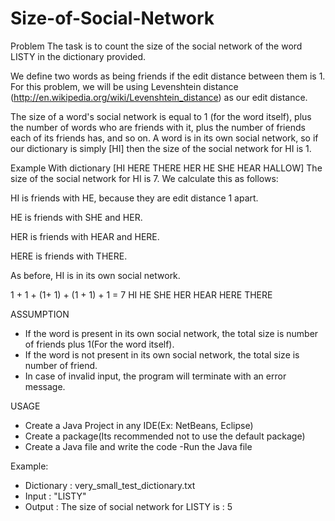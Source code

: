 # Size-of-Social-Network

Problem
The task is to count the size of the social network of the word LISTY in the dictionary provided.

We define two words as being friends if the edit distance between them is 1. For this problem, we will be using Levenshtein distance (http://en.wikipedia.org/wiki/Levenshtein_distance) as our edit distance.

The size of a word's social network is equal to 1 (for the word itself), plus the number of words who are friends with it, plus the number of friends each of its friends has, and so on. A word is in its own social network, so if our dictionary is simply [HI] then the size of the social network for HI is 1.

Example
With dictionary [HI HERE THERE HER HE SHE HEAR HALLOW] The size of the social network for HI is 7. We calculate this as follows:

HI is friends with HE, because they are edit distance 1 apart.

HE is friends with SHE and HER.

HER is friends with HEAR and HERE.

HERE is friends with THERE.

As before, HI is in its own social network.

1 + 1 + (1+ 1) + (1 +  1) +  1    = 7
HI  HE  SHE HER  HEAR HERE   THERE

ASSUMPTION

- If the word is present in its own social network, the total size is number of friends plus 1(For the word itself).
- If the word is not present in its own social network, the total size is number of friend.
- In case of invalid input, the program will terminate with an error message.

USAGE

- Create a Java Project in any IDE(Ex: NetBeans, Eclipse)
- Create a package(Its recommended not to use the default package)
- Create a Java file and write the code
 -Run the Java file

Example:

- Dictionary : very_small_test_dictionary.txt
- Input  : "LISTY"
- Output : The size of social network for LISTY is : 5

